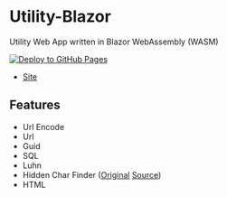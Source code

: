 # Utility-Blazor

Utility Web App written in Blazor WebAssembly (WASM)

[![Deploy to GitHub Pages](https://github.com/AlexHedley/Utility-Blazor/workflows/Deploy%20to%20GitHub%20Pages/badge.svg)](https://github.com/AlexHedley/Utility-Blazor/actions?query=workflow%3A%22Deploy+to+GitHub+Pages%22)

- [Site](https://alexhedley.github.io/Utility-Blazor/)

## Features

- Url Encode
- Url
- Guid
- SQL
- Luhn
- Hidden Char Finder ([Original](https://www.soscisurvey.de/tools/view-chars.php) [Source](https://github.com/BurninLeo/see-non-printable-characters/blob/main/view-chars.php))
- HTML
